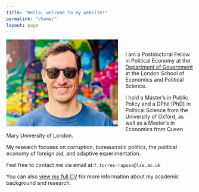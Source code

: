```yaml
---
title: "Hello, welcome to my website!"
permalink: "/home/"
layout: page
---
```


<img align="left" src="/Profile_Felipe.jpeg" style="margin-right: 20px; width:300px; height:auto;">


<br> 

I am a Postdoctoral Fellow in Political Economy at the [Department of Government](https://www.lse.ac.uk/government/people/academic-staff/felipe-torres-raposo) at the London School of Economics and Political Science.

I hold a Master’s in Public Policy and a DPhil (PhD) in Political Science from the University of Oxford, as well as a Master’s in Economics from Queen Mary University of London.

My research focuses on corruption, bureaucratic politics, the political economy of foreign aid, and adaptive experimentation. 

Feel free to contact me via email at:`f.torres-raposo@lse.ac.uk`

You can also <a href="https://www.dropbox.com/scl/fi/45oaks8oukalk1v3ibgqp/CV_Felipe_Raposo.pdf?rlkey=tb15r384zadgjndlvvbpv7ysg&dl=0" target="_blank">view my full CV</a> for more information about my academic background and research.




